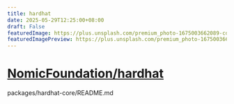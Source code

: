 ```yaml
---
title: hardhat
date: 2025-05-29T12:25:00+08:00
draft: False
featuredImage: https://plus.unsplash.com/premium_photo-1675003662089-cd3979894a67?ixid=M3w0NjAwMjJ8MHwxfHJhbmRvbXx8fHx8fHx8fDE3NDg0OTI2NDN8&ixlib=rb-4.1.0
featuredImagePreview: https://plus.unsplash.com/premium_photo-1675003662089-cd3979894a67?ixid=M3w0NjAwMjJ8MHwxfHJhbmRvbXx8fHx8fHx8fDE3NDg0OTI2NDN8&ixlib=rb-4.1.0
---
```


# [NomicFoundation/hardhat](https://github.com/NomicFoundation/hardhat)

packages/hardhat-core/README.md